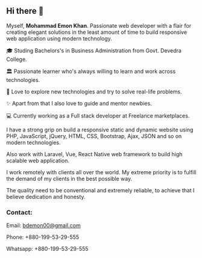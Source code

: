 ## Hi there 👋
Myself, **Mohammad Emon Khan**.
Passionate web developer with a flair for creating elegant solutions in the least amount of time to build responsive web application using modern technology.

🎓 Studing Bachelors's in Business Administration from Govt. Devedra College.

🏛 Passionate learner who's always willing to learn and work across technologies.

👨 Love to explore new technologies and try to solve real-life problems.

✨ Apart from that I also love to guide and mentor newbies.

💻 Currently working as a Full stack developer at Freelance marketplaces.

I have a strong grip on build a responsive static and dynamic website using PHP, JavaScript, jQuery, HTML, CSS, Bootstrap, Ajax, JSON and so on modern technologies.

Also work with Laravel, Vue, React Native web framework to build high scalable web application.

I work remotely with clients all over the world. My extreme priority is to fulfill the demand of my clients in the best possible way.

The quality need to be conventional and extremely reliable, to achieve that I believe dedication and honesty.

### Contact:
Email: bdemon00@gmail.com

Phone: +880-199-53-29-555

Whatsapp: +880-199-53-29-555
